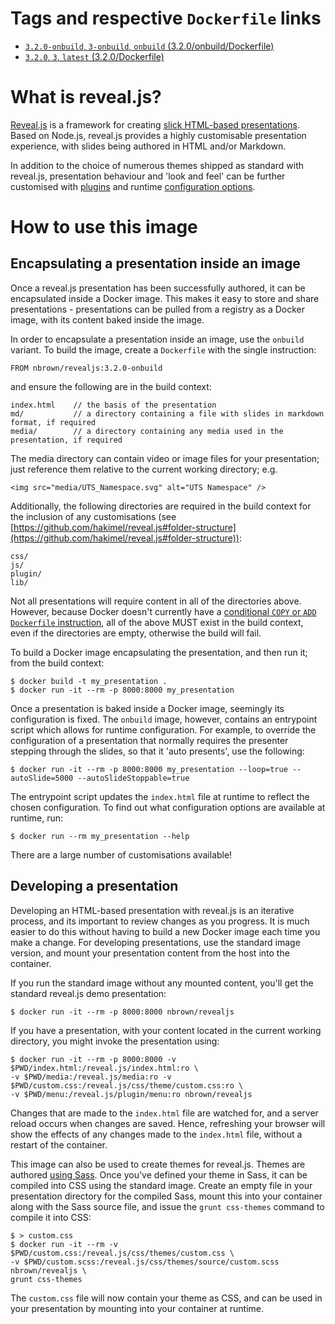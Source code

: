 # Tags and respective `Dockerfile` links

- [`3.2.0-onbuild`, `3-onbuild`, `onbuild` (3.2.0/onbuild/Dockerfile)](https://github.com/nbrownuk/docker-revealjs/blob/master/3.2.0/onbuild/Dockerfile)
- [`3.2.0`, `3`, `latest` (3.2.0/Dockerfile)](https://github.com/nbrownuk/docker-revealjs/blob/master/3.2.0/Dockerfile)

# What is reveal.js?

[Reveal.js](https://github.com/hakimel/reveal.js) is a framework for creating [slick HTML-based presentations](https://github.com/hakimel/reveal.js/wiki/Example-Presentations). Based on Node.js, reveal.js provides a highly customisable presentation experience, with slides being authored in HTML and/or Markdown.

In addition to the choice of numerous themes shipped as standard with reveal.js, presentation behaviour and 'look and feel' can be further customised with [plugins](https://github.com/hakimel/reveal.js/wiki/Plugins,-Tools-and-Hardware) and runtime [configuration options](https://github.com/hakimel/reveal.js#configuration).

# How to use this image

## Encapsulating a presentation inside an image

Once a reveal.js presentation has been successfully authored, it can be encapsulated inside a Docker image. This makes it easy to store and share presentations - presentations can be pulled from a registry as a Docker image, with its content baked inside the image.

In order to encapsulate a presentation inside an image, use the `onbuild` variant. To build the image, create a `Dockerfile` with the single instruction:

```
FROM nbrown/revealjs:3.2.0-onbuild
```

and ensure the following are in the build context:

```
index.html    // the basis of the presentation
md/           // a directory containing a file with slides in markdown format, if required
media/        // a directory containing any media used in the presentation, if required
```

The media directory can contain video or image files for your presentation; just reference them relative to the current working directory; e.g.

```
<img src="media/UTS_Namespace.svg" alt="UTS Namespace" />
```

Additionally, the following directories are required in the build context for the inclusion of any customisations (see [https://github.com/hakimel/reveal.js#folder-structure](https://github.com/hakimel/reveal.js#folder-structure)):
```
css/
js/
plugin/
lib/
```

Not all presentations will require content in all of the directories above. However, because Docker doesn't currently have a [conditional `COPY` or `ADD` `Dockerfile` instruction](https://github.com/docker/docker/issues/13045), all of the above MUST exist in the build context, even if the directories are empty, otherwise the build will fail.

To build a Docker image encapsulating the presentation, and then run it; from the build context:

```
$ docker build -t my_presentation .
$ docker run -it --rm -p 8000:8000 my_presentation
```

Once a presentation is baked inside a Docker image, seemingly its configuration is fixed. The `onbuild` image, however, contains an entrypoint script which allows for runtime configuration. For example, to override the configuration of a presentation that normally requires the presenter stepping through the slides, so that it 'auto presents', use the following:

```
$ docker run -it --rm -p 8000:8000 my_presentation --loop=true --autoSlide=5000 --autoSlideStoppable=true
```

The entrypoint script updates the `index.html` file at runtime to reflect the chosen configuration. To find out what configuration options are available at runtime, run:

```
$ docker run --rm my_presentation --help
```

There are a large number of customisations available!

## Developing a presentation

Developing an HTML-based presentation with reveal.js is an iterative process, and its important to review changes as you progress. It is much easier to do this without having to build a new Docker image each time you make a change. For developing presentations, use the standard image version, and mount your presentation content from the host into the container.

If you run the standard image without any mounted content, you'll get the standard reveal.js demo presentation:

```
$ docker run -it --rm -p 8000:8000 nbrown/revealjs
```

If you have a presentation, with your content located in the current working directory, you might invoke the presentation using:

```
$ docker run -it --rm -p 8000:8000 -v $PWD/index.html:/reveal.js/index.html:ro \
-v $PWD/media:/reveal.js/media:ro -v $PWD/custom.css:/reveal.js/css/theme/custom.css:ro \
-v $PWD/menu:/reveal.js/plugin/menu:ro nbrown/revealjs
```

Changes that are made to the `index.html` file are watched for, and a server reload occurs when changes are saved. Hence, refreshing your browser will show the effects of any changes made to the `index.html` file, without a restart of the container.

This image can also be used to create themes for reveal.js. Themes are authored [using Sass](https://github.com/hakimel/reveal.js/blob/master/css/theme/README.md#creating-a-theme). Once you've defined your theme in Sass, it can be compiled into CSS using the standard image. Create an empty file in your presentation directory for the compiled Sass, mount this into your container along with the Sass source file, and issue the `grunt css-themes` command to compile it into CSS:

```
$ > custom.css
$ docker run -it --rm -v $PWD/custom.css:/reveal.js/css/themes/custom.css \
-v $PWD/custom.scss:/reveal.js/css/themes/source/custom.scss nbrown/revealjs \
grunt css-themes
```

The `custom.css` file will now contain your theme as CSS, and can be used in your presentation by mounting into your container at runtime.
